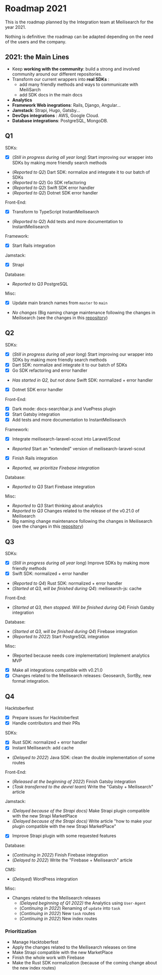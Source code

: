 # Roadmap 2021

This is the roadmap planned by the Integration team at Meilisearch for the year 2021.

Nothing is definitive: the roadmap can be adapted depending on the need of the users and the company.

## 2021: the Main Lines

- Keep **working with the community**: build a strong and involved community around our different repositories.
- Transform our current wrappers into **real SDKs** :
    - add many friendly methods and ways to communicate with MeiliSarch
    - add SDK docs in the main docs
- **Analytics**
- **Framework Web inegrations**: Rails, Django, Angular...
- **Jamstack**: Strapi, Hugo, Gatsby...
- **DevOps integrations** : AWS, Google Cloud.
- **Database integrations**: PostgreSQL, MongoDB.

## Q1

SDKs:
- [X] (_Still in progress during all year long_) Start improving our wrapper into SDKs by making more friendly search methods
- (_Reported to Q2_) Dart SDK: normalize and integrate it to our batch of SDKs
- (_Reported to Q2_) Go SDK refactoring
- (_Reported to Q2_) Swift SDK error handler
- (_Reported to Q2_) Dotnet SDK error handler

Front-End:
- [X] Transform to TypeScript InstantMeilisearch
- (_Reported to Q2_) Add tests and more documentation to InstantMeilisearch

Framework:
- [X] Start Rails integration

Jamstack:
- [X] Strapi

Database:
- _Reported to Q3_ PostgreSQL

Misc:
- [X] Update main branch names from `master` to `main`
- _No changes_ (Big naming change maintenance following the changes in Meilisearch (see the changes in this [repository](https://github.com/meilisearch/specifications/))

## Q2

SDKs:
- [X] (_Still in progress during all year long_) Start improving our wrapper into SDKs by making more friendly search methods
- [X] Dart SDK: normalize and integrate it to our batch of SDKs
- [X] Go SDK refactoring and error handler
- _Has started in Q2, but not done_ Swift SDK: normalized + error handler
- [X] Dotnet SDK error handler

Front-End:
- [X] Dark mode: docs-searchbar.js and VuePress plugin
- [X] Start Gatsby integration
- [X] Add tests and more documentation to InstantMeilisearch

Framework:
- [X] Integrate meilisearch-laravel-scout into Laravel/Scout
- _Reported_ Start an "extended" version of meilisearch-laravel-scout
- [X] Finish Rails integration
- _Reported, we prioritize Firebase integration_

Database:
- _Reported to Q3_ Start Firebase integration

Misc:
- _Reported to Q3_ Start thinking about analytics
- _Reported to Q3_ Changes related to the release of the v0.21.0 of Meilisearch
- Big naming change maintenance following the changes in Meilisearch (see the changes in this [repository](https://github.com/meilisearch/specifications/))

## Q3

SDKs:
- [X] (_Still in progress during all year long_) Improve SDKs by making more friendly methods
- [X] Swift SDK: normalized + error handler
- (_Reported to Q4_) Rust SDK: normalized + error handler
- (_Started at Q3, will be finished during Q4_): meilisearch-js: cache

Front-End:
- (_Started at Q3, then stopped. Will be finished during Q4_) Finish Gatsby integration

Database:
- (_Started at Q3, will be finished during Q4_) Firebase integration
- (_Reported to 2022_) Start PostgreSQL integration

Misc:
- (Reported because needs core implementation) Implement analytics MVP
- [X] Make all integrations compatible with v0.21.0
- [X] Changes related to the Meilisearch releases: Geosearch, SortBy, new format integration.

## Q4

Hacktoberfest
- [X] Prepare issues for Hacktoberfest
- [X] Handle contributors and their PRs

SDKs:
- [X] Rust SDK: normalized + error handler
- [X] Instant Meilisearch: add cache
- (_Delayed to 2022_) Java SDK: clean the double implementation of some routes

Front-End:
- (_Released at the beginning of 2022_) Finish Gatsby integration
- (_Task transferred to the devrel team_) Write the "Gatsby + Meilisearch" article

Jamstack:
- _(Delayed because of the Strapi docs)_ Make Strapi plugin compatible with the new Strapi MarketPlace
- _(Delayed because of the Strapi docs)_ Write article "how to make your plugin compatible with the new Strapi MarketPlace"
- [X] Improve Strapi plugin with some requested features

Database:
- (_Continuing in 2022_) Finish Firebase integration
- (_Delayed to 2022_) Write the "Firebase + Meilisearch" article

CMS:
- (_Delayed_) WordPress integration

Misc:
- Changes related to the Meilisearch releases
  - _(Delayed beginning of Q1 2022)_ the Analytics using `User-Agent`
  - (_Continuing in 2022_) Renaming of `update` into `task`
  - (_Continuing in 2022_) New `task` routes
  - (_Continuing in 2022_) New index routes

### Prioritization

- Manage Hacktoberfest
- Apply the changes related to the Meilisearch releases on time
- Make Strapi compatible with the new MarketPlace
- Finish the whole work with Firebase
- Make the Rust SDK normalization (because of the coming change about the new index routes)
